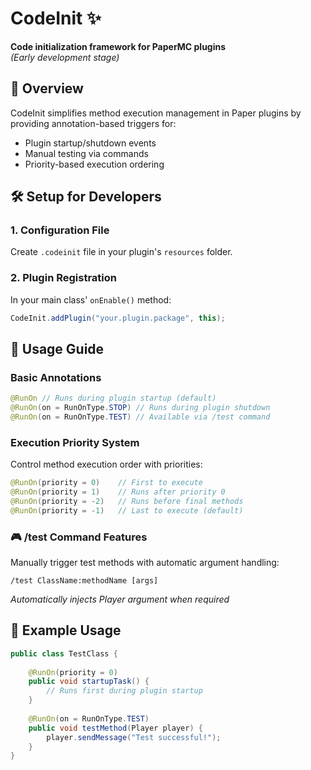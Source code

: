 
# CodeInit ✨

**Code initialization framework for PaperMC plugins**  
*(Early development stage)*  

## 📌 Overview
CodeInit simplifies method execution management in Paper plugins by providing annotation-based triggers for:
- Plugin startup/shutdown events
- Manual testing via commands
- Priority-based execution ordering

## 🛠️ Setup for Developers

### 1. Configuration File
Create `.codeinit` file in your plugin's `resources` folder.

### 2. Plugin Registration
In your main class' `onEnable()` method:
```java
CodeInit.addPlugin("your.plugin.package", this);
```

## 🚀 Usage Guide

### Basic Annotations
```java
@RunOn // Runs during plugin startup (default)
@RunOn(on = RunOnType.STOP) // Runs during plugin shutdown
@RunOn(on = RunOnType.TEST) // Available via /test command
```

### Execution Priority System
Control method execution order with priorities:
```java
@RunOn(priority = 0)    // First to execute
@RunOn(priority = 1)    // Runs after priority 0
@RunOn(priority = -2)   // Runs before final methods
@RunOn(priority = -1)   // Last to execute (default)
```

### 🎮 /test Command Features
Manually trigger test methods with automatic argument handling:
```
/test ClassName:methodName [args]
```
*Automatically injects Player argument when required*

## 📝 Example Usage
```java
public class TestClass {
    
    @RunOn(priority = 0)
    public void startupTask() {
        // Runs first during plugin startup
    }
    
    @RunOn(on = RunOnType.TEST)
    public void testMethod(Player player) {
        player.sendMessage("Test successful!");
    }
}

```
